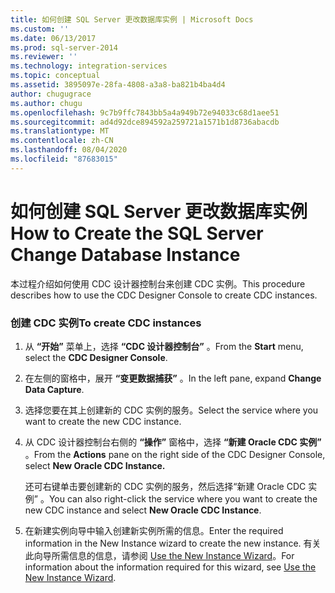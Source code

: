```yaml
---
title: 如何创建 SQL Server 更改数据库实例 | Microsoft Docs
ms.custom: ''
ms.date: 06/13/2017
ms.prod: sql-server-2014
ms.reviewer: ''
ms.technology: integration-services
ms.topic: conceptual
ms.assetid: 3895097e-28fa-4808-a3a8-ba821b4ba4d4
author: chugugrace
ms.author: chugu
ms.openlocfilehash: 9c7b9ffc7843bb5a4a949b72e94033c68d1aee51
ms.sourcegitcommit: ad4d92dce894592a259721a1571b1d8736abacdb
ms.translationtype: MT
ms.contentlocale: zh-CN
ms.lasthandoff: 08/04/2020
ms.locfileid: "87683015"
---
```

# <a name="how-to-create-the-sql-server-change-database-instance"></a><span data-ttu-id="db39f-102">如何创建 SQL Server 更改数据库实例</span><span class="sxs-lookup"><span data-stu-id="db39f-102">How to Create the SQL Server Change Database Instance</span></span>
  <span data-ttu-id="db39f-103">本过程介绍如何使用 CDC 设计器控制台来创建 CDC 实例。</span><span class="sxs-lookup"><span data-stu-id="db39f-103">This procedure describes how to use the CDC Designer Console to create CDC instances.</span></span>  
  
### <a name="to-create-cdc-instances"></a><span data-ttu-id="db39f-104">创建 CDC 实例</span><span class="sxs-lookup"><span data-stu-id="db39f-104">To create CDC instances</span></span>  
  
1.  <span data-ttu-id="db39f-105">从 **“开始”** 菜单上，选择 **“CDC 设计器控制台”** 。</span><span class="sxs-lookup"><span data-stu-id="db39f-105">From the **Start** menu, select the **CDC Designer Console**.</span></span>  
  
2.  <span data-ttu-id="db39f-106">在左侧的窗格中，展开 **“变更数据捕获”** 。</span><span class="sxs-lookup"><span data-stu-id="db39f-106">In the left pane, expand **Change Data Capture**.</span></span>  
  
3.  <span data-ttu-id="db39f-107">选择您要在其上创建新的 CDC 实例的服务。</span><span class="sxs-lookup"><span data-stu-id="db39f-107">Select the service where you want to create the new CDC instance.</span></span>  
  
4.  <span data-ttu-id="db39f-108">从 CDC 设计器控制台右侧的 **“操作”** 窗格中，选择 **“新建 Oracle CDC 实例”** 。</span><span class="sxs-lookup"><span data-stu-id="db39f-108">From the **Actions** pane on the right side of the CDC Designer Console, select **New Oracle CDC Instance.**</span></span>  
  
     <span data-ttu-id="db39f-109">还可右键单击要创建新的 CDC 实例的服务，然后选择“新建 Oracle CDC 实例”  。</span><span class="sxs-lookup"><span data-stu-id="db39f-109">You can also right-click the service where you want to create the new CDC instance and select **New Oracle CDC Instance**.</span></span>  
  
5.  <span data-ttu-id="db39f-110">在新建实例向导中输入创建新实例所需的信息。</span><span class="sxs-lookup"><span data-stu-id="db39f-110">Enter the required information in the New Instance wizard to create the new instance.</span></span> <span data-ttu-id="db39f-111">有关此向导所需信息的信息，请参阅 [Use the New Instance Wizard](use-the-new-instance-wizard.md)。</span><span class="sxs-lookup"><span data-stu-id="db39f-111">For information about the information required for this wizard, see [Use the New Instance Wizard](use-the-new-instance-wizard.md).</span></span>  
  
  
